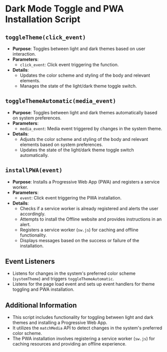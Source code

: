 # Dark Mode Toggle and PWA Installation Script

## `toggleTheme(click_event)`
- **Purpose**: Toggles between light and dark themes based on user interaction.
- **Parameters**:
  - `click_event`: Click event triggering the function.
- **Details**:
  - Updates the color scheme and styling of the body and relevant elements.
  - Manages the state of the light/dark theme toggle switch.

## `toggleThemeAutomatic(media_event)`
- **Purpose**: Toggles between light and dark themes automatically based on system preferences.
- **Parameters**:
  - `media_event`: Media event triggered by changes in the system theme.
- **Details**:
  - Adjusts the color scheme and styling of the body and relevant elements based on system preferences.
  - Updates the state of the light/dark theme toggle switch automatically.

## `installPWA(event)`
- **Purpose**: Installs a Progressive Web App (PWA) and registers a service worker.
- **Parameters**:
  - `event`: Click event triggering the PWA installation.
- **Details**:
  - Checks if a service worker is already registered and alerts the user accordingly.
  - Attempts to install the Offline website and provides instructions in an alert.
  - Registers a service worker (`sw.js`) for caching and offline functionality.
  - Displays messages based on the success or failure of the installation.

## Event Listeners
- Listens for changes in the system's preferred color scheme (`systemTheme`) and triggers `toggleThemeAutomatic`.
- Listens for the page load event and sets up event handlers for theme toggling and PWA installation.

## Additional Information
- This script includes functionality for toggling between light and dark themes and installing a Progressive Web App.
- It utilizes the `matchMedia` API to detect changes in the system's preferred color scheme.
- The PWA installation involves registering a service worker (`sw.js`) for caching resources and providing an offline experience.

